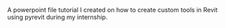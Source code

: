 A powerpoint file tutorial I created on how to create custom tools in Revit using pyrevit during my internship.
